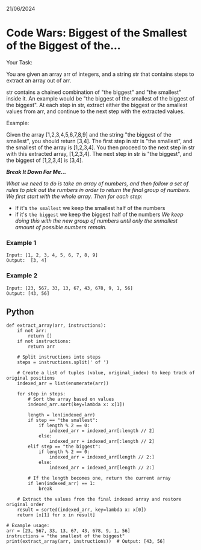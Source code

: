 21/06/2024
# Code Wars: Biggest of the Smallest of the Biggest of the...

Your Task:

You are given an array arr of integers, and a string str that contains
steps to extract an array out of arr.

str contains a chained combination of "the biggest" and "the smallest"
inside it. An example would be "the biggest of the smallest of the
biggest of the biggest". At each step in str, extract either the
biggest or the smallest values from arr, and continue to the next step
with the extracted values.

Example:

Given the array [1,2,3,4,5,6,7,8,9] and the string "the biggest of the
smallest", you should return [3,4]. The first step in str is "the
smallest", and the smallest of the array is [1,2,3,4]. You then
proceed to the next step in str with this extracted array, [1,2,3,4].
The next step in str is "the biggest", and the biggest of [1,2,3,4] is
[3,4].


***Break It Down For Me...***

*What we need to do is take an array of numbers, and then follow a set of rules to pick out the rumbers in order to return the final group of numbers.*
*We first start with the whole array.*
*Then for each step:*
- If it's `the smallest` we keep the smallest half of the numbers
- if it's `the biggest` we keep the biggest half of the numbers
*We keep doing this with the new group of numbers until only the snmallest amount of possible numbers remain.*

### Example 1
```
Input: [1, 2, 3, 4, 5, 6, 7, 8, 9]
Output:  [3, 4]
```

### Example 2
```
Input: [23, 567, 33, 13, 67, 43, 678, 9, 1, 56]
Output: [43, 56]
```

## Python
```
def extract_array(arr, instructions):
    if not arr:
        return []
    if not instructions:
        return arr
    
    # Split instructions into steps
    steps = instructions.split(' of ')
    
    # Create a list of tuples (value, original_index) to keep track of original positions
    indexed_arr = list(enumerate(arr))
    
    for step in steps:
        # Sort the array based on values
        indexed_arr.sort(key=lambda x: x[1])
        
        length = len(indexed_arr)
        if step == "the smallest":
            if length % 2 == 0:
                indexed_arr = indexed_arr[:length // 2]
            else:
                indexed_arr = indexed_arr[:length // 2]
        elif step == "the biggest":
            if length % 2 == 0:
                indexed_arr = indexed_arr[length // 2:]
            else:
                indexed_arr = indexed_arr[length // 2:]
                
        # If the length becomes one, return the current array
        if len(indexed_arr) == 1:
            break

    # Extract the values from the final indexed array and restore original order
    result = sorted(indexed_arr, key=lambda x: x[0])
    return [x[1] for x in result]

# Example usage:
arr = [23, 567, 33, 13, 67, 43, 678, 9, 1, 56]
instructions = "the smallest of the biggest"
print(extract_array(arr, instructions))  # Output: [43, 56]
```
